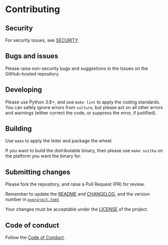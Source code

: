 # Contributing

## Security

For security issues, see [SECURITY](SECURITY.md).

## Bugs and issues

Please raise non-security bugs and suggestions in the Issues on the GitHub-hosted repository.

## Developing

Please use Python 3.8+, and use `make lint` to apply the coding standards. You can safely ignore errors from `vulture`, but please act on all other errors and warnings (either correct the code, or suppress the error, if justified).

## Building

Use `make` to apply the linter and package the wheel.

If you want to build the distributable binary, then please use `make nuitka` on the platform you want the binary for.

## Submitting changes

Please fork the repository, and raise a Pull Request (PR) for review.

Remember to update the [README](README.md) and [CHANGELOG](CHANGELOG.md), and the version number in [`pyproject.toml`](pyproject.toml)

Your changes must be acceptable under the [LICENSE](LICENSE.md) of the project.

## Code of conduct

Follow the [Code of Conduct](CODE_OF_CONDUCT.md).
